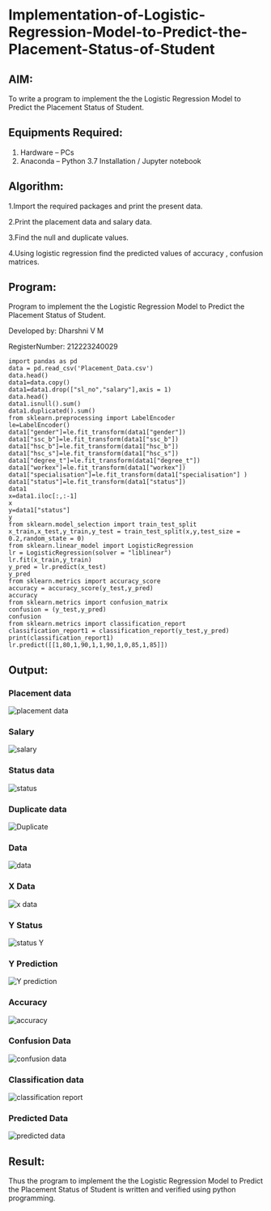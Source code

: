 # Implementation-of-Logistic-Regression-Model-to-Predict-the-Placement-Status-of-Student

## AIM:
To write a program to implement the the Logistic Regression Model to Predict the Placement Status of Student.

## Equipments Required:
1. Hardware – PCs
2. Anaconda – Python 3.7 Installation / Jupyter notebook

## Algorithm:
1.Import the required packages and print the present data. 

2.Print the placement data and salary data.

3.Find the null and duplicate values.

4.Using logistic regression find the predicted values of accuracy , confusion matrices. 

## Program:

Program to implement the the Logistic Regression Model to Predict the Placement Status of Student.

Developed by: Dharshni V M 

RegisterNumber: 212223240029 

```
import pandas as pd
data = pd.read_csv('Placement_Data.csv')
data.head()
data1=data.copy()
data1=data1.drop(["sl_no","salary"],axis = 1)
data.head()
data1.isnull().sum()
data1.duplicated().sum()
from sklearn.preprocessing import LabelEncoder
le=LabelEncoder()
data1["gender"]=le.fit_transform(data1["gender"])
data1["ssc_b"]=le.fit_transform(data1["ssc_b"])
data1["hsc_b"]=le.fit_transform(data1["hsc_b"])
data1["hsc_s"]=le.fit_transform(data1["hsc_s"])
data1["degree_t"]=le.fit_transform(data1["degree_t"])
data1["workex"]=le.fit_transform(data1["workex"])
data1["specialisation"]=le.fit_transform(data1["specialisation"] )     
data1["status"]=le.fit_transform(data1["status"])
data1 
x=data1.iloc[:,:-1]
x
y=data1["status"]
y
from sklearn.model_selection import train_test_split
x_train,x_test,y_train,y_test = train_test_split(x,y,test_size = 0.2,random_state = 0)
from sklearn.linear_model import LogisticRegression
lr = LogisticRegression(solver = "liblinear") 
lr.fit(x_train,y_train)
y_pred = lr.predict(x_test)
y_pred
from sklearn.metrics import accuracy_score
accuracy = accuracy_score(y_test,y_pred)
accuracy
from sklearn.metrics import confusion_matrix
confusion = (y_test,y_pred)
confusion
from sklearn.metrics import classification_report
classification_report1 = classification_report(y_test,y_pred)
print(classification_report1)
lr.predict([[1,80,1,90,1,1,90,1,0,85,1,85]])

```
## Output:

### Placement data

![placement data](<Placement Data.png>)

### Salary

![salary](Salary.png)

### Status data

![status](<Data Status.png>)

### Duplicate data

![Duplicate](<Duplicate Data.png>)

### Data

![data](Data.png)

### X Data

![x data](<Data x.png>)

### Y Status

![status Y](<Y Status.png>)

### Y Prediction

![Y prediction](<Y prediction.png>)

### Accuracy

![accuracy](Accuracy.png)

### Confusion Data

![confusion data](<Confusion Data.png>)

### Classification data

![classification report](<Classification Report.png>)

### Predicted Data

![predicted data](<Predicted Data.png>)

## Result:
Thus the program to implement the the Logistic Regression Model to Predict the Placement Status of Student is written and verified using python programming.
